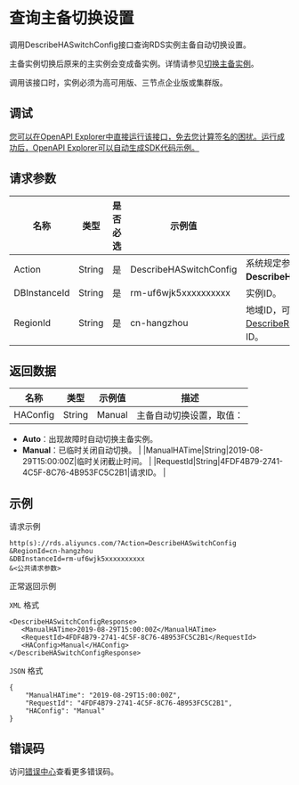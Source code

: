 # 查询主备切换设置

调用DescribeHASwitchConfig接口查询RDS实例主备自动切换设置。

主备实例切换后原来的主实例会变成备实例。详情请参见[切换主备实例](~~96054~~)。

调用该接口时，实例必须为高可用版、三节点企业版或集群版。

## 调试

[您可以在OpenAPI Explorer中直接运行该接口，免去您计算签名的困扰。运行成功后，OpenAPI Explorer可以自动生成SDK代码示例。](https://api.aliyun.com/#product=Rds&api=DescribeHASwitchConfig&type=RPC&version=2014-08-15)

## 请求参数

|名称|类型|是否必选|示例值|描述|
|--|--|----|---|--|
|Action|String|是|DescribeHASwitchConfig|系统规定参数，取值：**DescribeHASwitchConfig**。 |
|DBInstanceId|String|是|rm-uf6wjk5xxxxxxxxxx|实例ID。 |
|RegionId|String|是|cn-hangzhou|地域ID，可以通过接口[DescribeRegions](~~26243~~)查看地域ID。 |

## 返回数据

|名称|类型|示例值|描述|
|--|--|---|--|
|HAConfig|String|Manual|主备自动切换设置，取值：

 -   **Auto**：出现故障时自动切换主备实例。
-   **Manual**：已临时关闭自动切换。 |
|ManualHATime|String|2019-08-29T15:00:00Z|临时关闭截止时间。 |
|RequestId|String|4FDF4B79-2741-4C5F-8C76-4B953FC5C2B1|请求ID。 |

## 示例

请求示例

```
http(s)://rds.aliyuncs.com/?Action=DescribeHASwitchConfig
&RegionId=cn-hangzhou
&DBInstanceId=rm-uf6wjk5xxxxxxxxxx
&<公共请求参数>
```

正常返回示例

`XML` 格式

```
<DescribeHASwitchConfigResponse>
   <ManualHATime>2019-08-29T15:00:00Z</ManualHATime>
   <RequestId>4FDF4B79-2741-4C5F-8C76-4B953FC5C2B1</RequestId>
   <HAConfig>Manual</HAConfig>
</DescribeHASwitchConfigResponse>
```

`JSON` 格式

```
{
	"ManualHATime": "2019-08-29T15:00:00Z",
	"RequestId": "4FDF4B79-2741-4C5F-8C76-4B953FC5C2B1",
	"HAConfig": "Manual"
}
```

## 错误码

访问[错误中心](https://error-center.aliyun.com/status/product/Rds)查看更多错误码。

